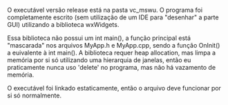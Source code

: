   O executável versão release está na pasta vc_mswu. O programa foi completamente escrito (sem utilização de um IDE para "desenhar" a parte GUI) utilizando a biblioteca wxWidgets.
  
  Essa biblioteca não possui um int main(), a função principal está "mascarada" nos arquivos MyApp.h e MyApp.cpp, sendo a função OnInit() a euivalente à int main(). 
A biblioteca requer heap allocation, mas limpa a memória por si só utilizando uma hierarquia de janelas, então eu praticamente nunca uso 'delete' no programa, mas 
não há vazamento de memória. 
  
  O executável foi linkado estaticamente, então o arquivo deve funcionar por si só normalmente.
